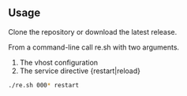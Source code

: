 ## Usage
Clone the repository or download the latest release. 

From a command-line call re.sh with two arguments.
1. The vhost configuration
1. The service directive {restart|reload}
```sh
./re.sh 000* restart
```